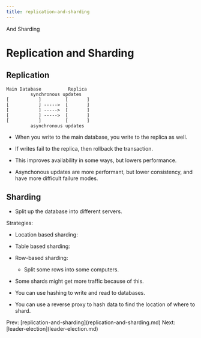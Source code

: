 ```yaml
---
title: replication-and-sharding
---
```


And Sharding

# Replication and Sharding

## Replication

    Main Database          Replica
             synchronous updates
    [           ]         [       ]
    [           ] ----->  [       ]
    [           ] ----->  [       ]
    [           ] ----->  [       ]
    [           ]         [       ]
             asynchronous updates

- When you write to the main database, you write to the replica as
  well.

- If writes fail to the replica, then rollback the transaction.

- This improves availability in some ways, but lowers performance.

- Asynchonous updates are more performant, but lower consistency, and
  have more difficult failure modes.

## Sharding

- Split up the database into different servers.

Strategies:

- Location based sharding:

- Table based sharding:

- Row-based sharding:

  - Split some rows into some computers.

- Some shards might get more traffic because of this.

- You can use hashing to write and read to databases.

- You can use a reverse proxy to hash data to find the location of
  where to shard.

Prev:
\[replication-and-sharding](replication-and-sharding.md)
Next: \[leader-election](leader-election.md)
